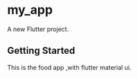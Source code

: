 # my_app

A new Flutter project.

## Getting Started


This is the food app ,with flutter material ui. 
